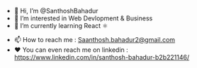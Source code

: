 - 👋 Hi, I’m @SanthoshBahadur
- 👀 I’m interested in Web Devlopment & Business
- 🌱 I’m currently learning React ⚛️
<!-- - 💞️ I’m looking to collaborate on ... -->
- 📫 How to reach me : Saanthosh.bahadur2@gmail.com 
- ❤️ You can even reach me on linkedin : https://www.linkedin.com/in/santhosh-bahadur-b2b221146/

<!---
SanthoshBahadur/SanthoshBahadur is a ✨ special ✨ repository because its `README.md` (this file) appears on your GitHub profile.
You can click the Preview link to take a look at your changes.
--->

